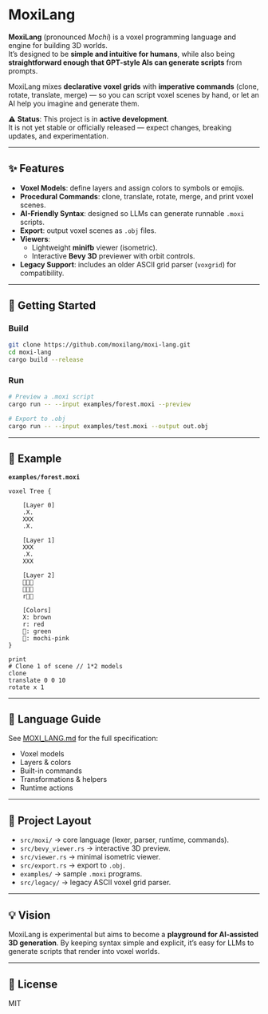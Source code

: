 # MoxiLang

**MoxiLang** (pronounced *Mochi*) is a voxel programming language and engine for building 3D worlds.  
It’s designed to be **simple and intuitive for humans**, while also being **straightforward enough that GPT-style AIs can generate scripts** from prompts.  

MoxiLang mixes **declarative voxel grids** with **imperative commands** (clone, rotate, translate, merge) — so you can script voxel scenes by hand, or let an AI help you imagine and generate them.



⚠️ **Status**: This project is in **active development**.  
It is not yet stable or officially released — expect changes, breaking updates, and experimentation.

---

## ✨ Features
- **Voxel Models**: define layers and assign colors to symbols or emojis.  
- **Procedural Commands**: clone, translate, rotate, merge, and print voxel scenes.  
- **AI-Friendly Syntax**: designed so LLMs can generate runnable `.moxi` scripts.  
- **Export**: output voxel scenes as `.obj` files.  
- **Viewers**:  
  - Lightweight **minifb** viewer (isometric).  
  - Interactive **Bevy 3D** previewer with orbit controls.  
- **Legacy Support**: includes an older ASCII grid parser (`voxgrid`) for compatibility.  

---

## 🚀 Getting Started

### Build
```bash
git clone https://github.com/moxilang/moxi-lang.git
cd moxi-lang
cargo build --release
```

### Run

```bash
# Preview a .moxi script
cargo run -- --input examples/forest.moxi --preview

# Export to .obj
cargo run -- --input examples/test.moxi --output out.obj
```

---

## 📜 Example

**`examples/forest.moxi`**

```moxi
voxel Tree {

    [Layer 0]
    .X.
    XXX
    .X.

    [Layer 1]
    XXX
    .X.
    XXX

    [Layer 2]
    🌳🌳🌳
    🌳🍡🌳
    r🌳🌳

    [Colors]
    X: brown
    r: red 
    🌳: green
    🍡: mochi-pink
}

print
# Clone 1 of scene // 1*2 models
clone
translate 0 0 10
rotate x 1
```

---

## 📖 Language Guide

See [MOXI_LANG.md](./MOXI_LANG.md) for the full specification:

* Voxel models
* Layers & colors
* Built-in commands
* Transformations & helpers
* Runtime actions

---

## 🧩 Project Layout

* `src/moxi/` → core language (lexer, parser, runtime, commands).
* `src/bevy_viewer.rs` → interactive 3D preview.
* `src/viewer.rs` → minimal isometric viewer.
* `src/export.rs` → export to `.obj`.
* `examples/` → sample `.moxi` programs.
* `src/legacy/` → legacy ASCII voxel grid parser.

---

## 💡 Vision

MoxiLang is experimental but aims to become a **playground for AI-assisted 3D generation**.
By keeping syntax simple and explicit, it’s easy for LLMs to generate scripts that render into voxel worlds.

---

## 📜 License

MIT

